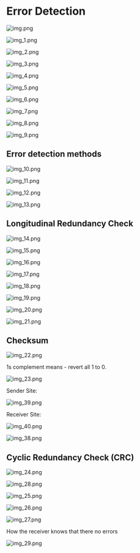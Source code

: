 # Error Detection

![img.png](img.png)

![img_1.png](img_1.png)

![img_2.png](img_2.png)

![img_3.png](img_3.png)

![img_4.png](img_4.png)

![img_5.png](img_5.png)

![img_6.png](img_6.png)

![img_7.png](img_7.png)

![img_8.png](img_8.png)

![img_9.png](img_9.png)

## Error detection methods

![img_10.png](img_10.png)

![img_11.png](img_11.png)

![img_12.png](img_12.png)

![img_13.png](img_13.png)

## Longitudinal Redundancy Check

![img_14.png](img_14.png)

![img_15.png](img_15.png)

![img_16.png](img_16.png)

![img_17.png](img_17.png)

![img_18.png](img_18.png)

![img_19.png](img_19.png)

![img_20.png](img_20.png)

![img_21.png](img_21.png)

## Checksum

![img_22.png](img_22.png)

1s complement means - revert all 1 to 0.

![img_23.png](img_23.png)

Sender Site:

![img_39.png](img_39.png)

Receiver Site: 

![img_40.png](img_40.png)

![img_38.png](img_38.png)

## Cyclic Redundancy Check (CRC)

![img_24.png](img_24.png)

![img_28.png](img_28.png)

![img_25.png](img_25.png)

![img_26.png](img_26.png)

![img_27.png](img_27.png)

How the receiver knows that there no errors

![img_29.png](img_29.png)
